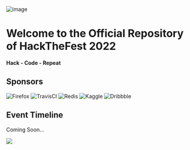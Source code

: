 ![image](https://user-images.githubusercontent.com/81325730/194387910-074c3e41-79b6-483a-9b6c-ffa047c17f06.png)

# Welcome to the Official Repository of HackTheFest 2022

**Hack - Code - Repeat**

## Sponsors
![Firefox](https://img.shields.io/badge/Firefox-FF7139?style=for-the-badge&logo=Firefox-Browser&logoColor=white)
![TravisCI](https://img.shields.io/badge/travis%20ci-%232B2F33.svg?style=for-the-badge&logo=travis&logoColor=white)
![Redis](https://img.shields.io/badge/redis-%23DD0031.svg?style=for-the-badge&logo=redis&logoColor=white)
![Kaggle](https://img.shields.io/badge/Kaggle-035a7d?style=for-the-badge&logo=kaggle&logoColor=white)
![Dribbble](https://img.shields.io/badge/Dribbble-EA4C89?style=for-the-badge&logo=dribbble&logoColor=white)

## Event Timeline
Coming Soon...

![](https://gitwar.herokuapp.com/badge?username=HackTheFest2022&color=green)
